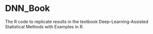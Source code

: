 # DNN_Book
The R code to replicate results in the textbook Deep-Learning-Assisted Statistical Methods with Examples in R.
